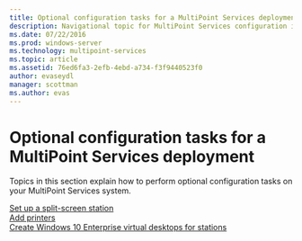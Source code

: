 ```yaml
---
title: Optional configuration tasks for a MultiPoint Services deployment
description: Navigational topic for MultiPoint Services configuration information
ms.date: 07/22/2016
ms.prod: windows-server
ms.technology: multipoint-services
ms.topic: article
ms.assetid: 76ed6fa3-2efb-4ebd-a734-f3f9440523f0
author: evaseydl
manager: scottman
ms.author: evas
---
```

# Optional configuration tasks for a MultiPoint Services deployment
Topics in this section explain how to perform optional configuration tasks on your MultiPoint Services system.  
   
[Set up a split-screen station](Set-up-a-split-screen-station-in-MultiPoint-services.md)  
[Add printers](Add-printers.md)  
[Create Windows 10 Enterprise virtual desktops for stations](Create-Windows-10-Enterprise-virtual-desktops-for-stations.md)  